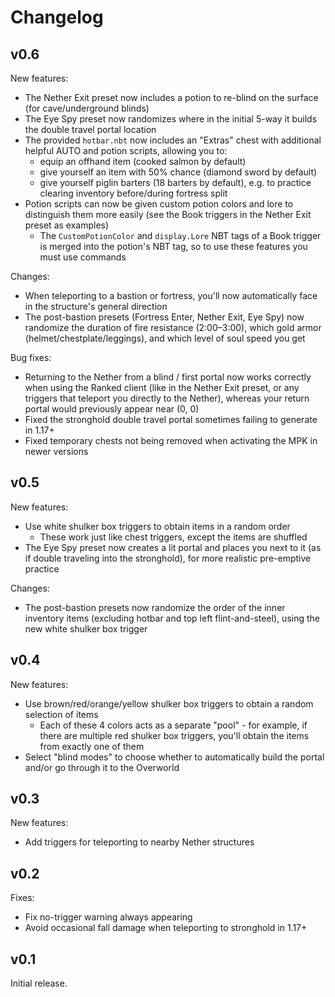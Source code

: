 # Changelog

## v0.6

New features:

- The Nether Exit preset now includes a potion to re-blind on the surface (for cave/underground blinds)
- The Eye Spy preset now randomizes where in the initial 5-way it builds the double travel portal location
- The provided `hotbar.nbt` now includes an "Extras" chest with additional helpful AUTO and potion scripts, allowing you to:
  - equip an offhand item (cooked salmon by default)
  - give yourself an item with 50% chance (diamond sword by default)
  - give yourself piglin barters (18 barters by default), e.g. to practice clearing inventory before/during fortress split
- Potion scripts can now be given custom potion colors and lore to distinguish them more easily (see the Book triggers in the Nether Exit preset as examples)
  - The `CustomPotionColor` and `display.Lore` NBT tags of a Book trigger is merged into the potion's NBT tag, so to use these features you must use commands

Changes:

- When teleporting to a bastion or fortress, you'll now automatically face in the structure's general direction
- The post-bastion presets (Fortress Enter, Nether Exit, Eye Spy) now randomize the duration of fire resistance (2:00–3:00), which gold armor (helmet/chestplate/leggings), and which level of soul speed you get

Bug fixes:

- Returning to the Nether from a blind / first portal now works correctly when using the Ranked client (like in the Nether Exit preset, or any triggers that teleport you directly to the Nether), whereas your return portal would previously appear near (0, 0)
- Fixed the stronghold double travel portal sometimes failing to generate in 1.17+
- Fixed temporary chests not being removed when activating the MPK in newer versions

## v0.5

New features:

- Use white shulker box triggers to obtain items in a random order
  - These work just like chest triggers, except the items are shuffled
- The Eye Spy preset now creates a lit portal and places you next to it (as if double traveling into the stronghold), for more realistic pre-emptive practice

Changes:

- The post-bastion presets now randomize the order of the inner inventory items (excluding hotbar and top left flint-and-steel), using the new white shulker box trigger

## v0.4

New features:

- Use brown/red/orange/yellow shulker box triggers to obtain a random selection of items
  - Each of these 4 colors acts as a separate "pool" - for example, if there are multiple red shulker box triggers, you'll obtain the items from exactly one of them
- Select "blind modes" to choose whether to automatically build the portal and/or go through it to the Overworld

## v0.3

New features:

- Add triggers for teleporting to nearby Nether structures

## v0.2

Fixes:

- Fix no-trigger warning always appearing
- Avoid occasional fall damage when teleporting to stronghold in 1.17+

## v0.1

Initial release.
